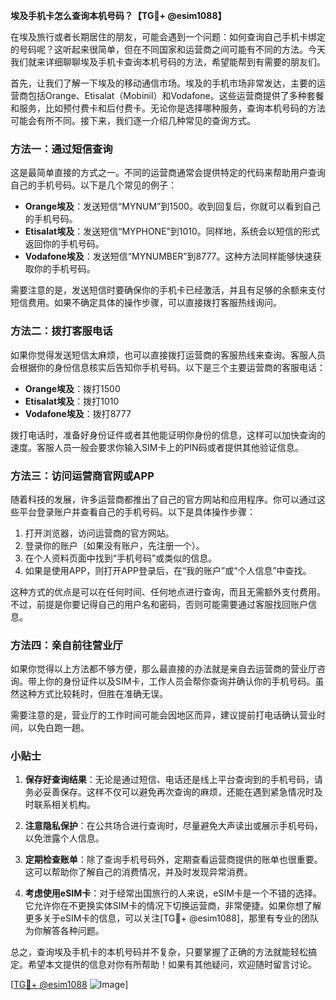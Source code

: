 **埃及手机卡怎么查询本机号码？【TG💪+ @esim1088】**

在埃及旅行或者长期居住的朋友，可能会遇到一个问题：如何查询自己手机卡绑定的号码呢？这听起来很简单，但在不同国家和运营商之间可能有不同的方法。今天我们就来详细聊聊埃及手机卡查询本机号码的方法，希望能帮到有需要的朋友们。

首先，让我们了解一下埃及的移动通信市场。埃及的手机市场非常发达，主要的运营商包括Orange、Etisalat（Mobinil）和Vodafone。这些运营商提供了多种套餐和服务，比如预付费卡和后付费卡。无论你是选择哪种服务，查询本机号码的方法可能会有所不同。接下来，我们逐一介绍几种常见的查询方式。

### 方法一：通过短信查询

这是最简单直接的方式之一。不同的运营商通常会提供特定的代码来帮助用户查询自己的手机号码。以下是几个常见的例子：

- **Orange埃及**：发送短信“MYNUM”到1500。收到回复后，你就可以看到自己的手机号码。
- **Etisalat埃及**：发送短信“MYPHONE”到1010。同样地，系统会以短信的形式返回你的手机号码。
- **Vodafone埃及**：发送短信“MYNUMBER”到8777。这种方法同样能够快速获取你的手机号码。

需要注意的是，发送短信时要确保你的手机卡已经激活，并且有足够的余额来支付短信费用。如果不确定具体的操作步骤，可以直接拨打客服热线询问。

### 方法二：拨打客服电话

如果你觉得发送短信太麻烦，也可以直接拨打运营商的客服热线来查询。客服人员会根据你的身份信息核实后告知你手机号码。以下是三个主要运营商的客服电话：

- **Orange埃及**：拨打1500
- **Etisalat埃及**：拨打1010
- **Vodafone埃及**：拨打8777

拨打电话时，准备好身份证件或者其他能证明你身份的信息，这样可以加快查询的速度。客服人员一般会要求你输入SIM卡上的PIN码或者提供其他验证信息。

### 方法三：访问运营商官网或APP

随着科技的发展，许多运营商都推出了自己的官方网站和应用程序。你可以通过这些平台登录账户并查看自己的手机号码。以下是具体操作步骤：

1. 打开浏览器，访问运营商的官方网站。
2. 登录你的账户（如果没有账户，先注册一个）。
3. 在个人资料页面中找到“手机号码”或类似的信息。
4. 如果是使用APP，则打开APP登录后，在“我的账户”或“个人信息”中查找。

这种方式的优点是可以在任何时间、任何地点进行查询，而且无需额外支付费用。不过，前提是你要记得自己的用户名和密码，否则可能需要通过客服找回账户信息。

### 方法四：亲自前往营业厅

如果你觉得以上方法都不够方便，那么最直接的办法就是亲自去运营商的营业厅咨询。带上你的身份证件以及SIM卡，工作人员会帮你查询并确认你的手机号码。虽然这种方式比较耗时，但胜在准确无误。

需要注意的是，营业厅的工作时间可能会因地区而异，建议提前打电话确认营业时间，以免白跑一趟。

### 小贴士

1. **保存好查询结果**：无论是通过短信、电话还是线上平台查询到的手机号码，请务必妥善保存。这样不仅可以避免再次查询的麻烦，还能在遇到紧急情况时及时联系相关机构。
   
2. **注意隐私保护**：在公共场合进行查询时，尽量避免大声读出或展示手机号码，以免泄露个人信息。

3. **定期检查账单**：除了查询手机号码外，定期查看运营商提供的账单也很重要。这可以帮助你了解自己的消费情况，并及时发现异常消费。

4. **考虑使用eSIM卡**：对于经常出国旅行的人来说，eSIM卡是一个不错的选择。它允许你在不更换实体SIM卡的情况下切换运营商，非常便捷。如果你想了解更多关于eSIM卡的信息，可以关注[TG💪+ @esim1088]，那里有专业的团队为你解答各种问题。

总之，查询埃及手机卡的本机号码并不复杂，只要掌握了正确的方法就能轻松搞定。希望本文提供的信息对你有所帮助！如果有其他疑问，欢迎随时留言讨论。

[[TG💪+ @esim1088](https://t.me/s/esim1088) ![Image](https://i.postimg.cc/4NQfJmqS/Snipaste-2025-05-13-00-14-12.png)]